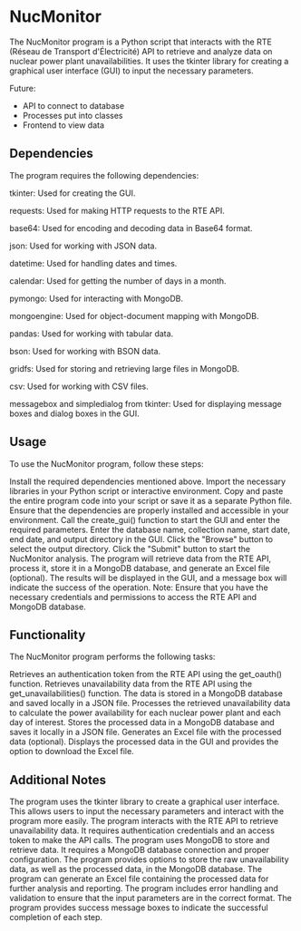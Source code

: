 # NucMonitor

The NucMonitor program is a Python script that interacts with the RTE (Réseau de Transport d'Électricité) API to retrieve and analyze data on nuclear power plant unavailabilities. It uses the tkinter library for creating a graphical user interface (GUI) to input the necessary parameters.

Future:
- API to connect to database
- Processes put into classes
- Frontend to view data


## Dependencies
The program requires the following dependencies:

tkinter: Used for creating the GUI.

requests: Used for making HTTP requests to the RTE API.

base64: Used for encoding and decoding data in Base64 format.

json: Used for working with JSON data.

datetime: Used for handling dates and times.

calendar: Used for getting the number of days in a month.

pymongo: Used for interacting with MongoDB.

mongoengine: Used for object-document mapping with MongoDB.

pandas: Used for working with tabular data.

bson: Used for working with BSON data.

gridfs: Used for storing and retrieving large files in MongoDB.

csv: Used for working with CSV files.

messagebox and simpledialog from tkinter: Used for displaying message boxes and dialog boxes in the GUI.

## Usage
To use the NucMonitor program, follow these steps:

Install the required dependencies mentioned above.
Import the necessary libraries in your Python script or interactive environment.
Copy and paste the entire program code into your script or save it as a separate Python file.
Ensure that the dependencies are properly installed and accessible in your environment.
Call the create_gui() function to start the GUI and enter the required parameters.
Enter the database name, collection name, start date, end date, and output directory in the GUI.
Click the "Browse" button to select the output directory.
Click the "Submit" button to start the NucMonitor analysis.
The program will retrieve data from the RTE API, process it, store it in a MongoDB database, and generate an Excel file (optional).
The results will be displayed in the GUI, and a message box will indicate the success of the operation.
Note: Ensure that you have the necessary credentials and permissions to access the RTE API and MongoDB database.

## Functionality
The NucMonitor program performs the following tasks:

Retrieves an authentication token from the RTE API using the get_oauth() function.
Retrieves unavailability data from the RTE API using the get_unavailabilities() function. The data is stored in a MongoDB database and saved locally in a JSON file.
Processes the retrieved unavailability data to calculate the power availability for each nuclear power plant and each day of interest.
Stores the processed data in a MongoDB database and saves it locally in a JSON file.
Generates an Excel file with the processed data (optional).
Displays the processed data in the GUI and provides the option to download the Excel file.

## Additional Notes
The program uses the tkinter library to create a graphical user interface. This allows users to input the necessary parameters and interact with the program more easily.
The program interacts with the RTE API to retrieve unavailability data. It requires authentication credentials and an access token to make the API calls.
The program uses MongoDB to store and retrieve data. It requires a MongoDB database connection and proper configuration.
The program provides options to store the raw unavailability data, as well as the processed data, in the MongoDB database.
The program can generate an Excel file containing the processed data for further analysis and reporting.
The program includes error handling and validation to ensure that the input parameters are in the correct format.
The program provides success message boxes to indicate the successful completion of each step.

